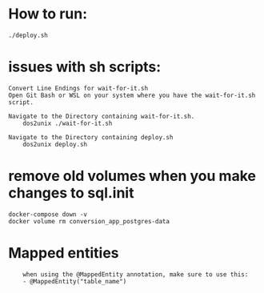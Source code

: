 # How to run:

    ./deploy.sh

# issues with sh scripts:

    Convert Line Endings for wait-for-it.sh
    Open Git Bash or WSL on your system where you have the wait-for-it.sh script.

    Navigate to the Directory containing wait-for-it.sh.
        dos2unix ./wait-for-it.sh

    Navigate to the Directory containing deploy.sh
        dos2unix deploy.sh

# remove old volumes when you make changes to sql.init

    docker-compose down -v
    docker volume rm conversion_app_postgres-data

# Mapped entities

        when using the @MappedEntity annotation, make sure to use this:
        - @MappedEntity("table_name")
